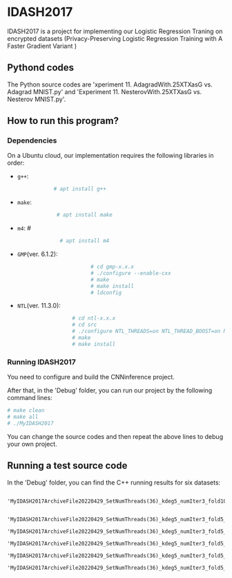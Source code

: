 # IDASH2017

IDASH2017 is a project for implementing our Logistic Regression Traning on  encrypted datasets (Privacy-Preserving Logistic Regression Training with A Faster Gradient Variant )

## Pythond codes 
The Python source codes are 'xperiment 11. AdagradWith.25XTXasG vs. Adagrad MNIST.py' and 'Experiment 11. NesterovWith.25XTXasG vs. Nesterov MNIST.py'.

## How to run this program? 

### Dependencies

On a Ubuntu cloud, our implementation requires the following libraries in order:
* `g++`:      
```sh
               # apt install g++ 
```

* `make`:       
```sh
                # apt install make
```

* `m4`: #        
```sh
                 # apt install m4
```

* `GMP`(ver. 6.1.2):      
```sh
                           # cd gmp-x.x.x  
                           # ./configure --enable-cxx  
                           # make
                           # make install
                           # ldconfig
```

* `NTL`(ver. 11.3.0): 
```sh
                     # cd ntl-x.x.x
                     # cd src
                     # ./configure NTL_THREADS=on NTL_THREAD_BOOST=on NTL_EXCEPTIONS=on
                     # make
                     # make install
```

### Running IDASH2017

You need to configure and build the CNNinference project. 

After that, in the 'Debug' folder, you can run our project by the following command lines:

```sh
# make clean
# make all
# ./MyIDASH2017
``` 

You can change the source codes and then repeat the above lines to debug your own project.

## Running a test source code

In the 'Debug' folder, you can find the C++ running results for six datasets:   

        'MyIDASH2017ArchiveFile20220429_SetNumThreads(36)_kdeg5_numIter3_fold10_idash18x1579.txt_B_nohup.out'  
        
        'MyIDASH2017ArchiveFile20220429_SetNumThreads(36)_kdeg5_numIter3_fold5_edin.txt_F_nohup.out'  
        'MyIDASH2017ArchiveFile20220429_SetNumThreads(36)_kdeg5_numIter3_fold5_lbw.txt_B_nohup.out'  
        'MyIDASH2017ArchiveFile20220429_SetNumThreads(36)_kdeg5_numIter3_fold5_nhanes3.txt_D_nohup.out'  
        'MyIDASH2017ArchiveFile20220429_SetNumThreads(36)_kdeg5_numIter3_fold5_pcs.txt_D_nohup.out'  
        'MyIDASH2017ArchiveFile20220429_SetNumThreads(36)_kdeg5_numIter3_fold5_uis.txt_E_nohup.out'  
  
        
        



            
            
    

